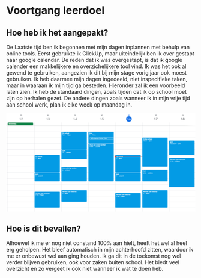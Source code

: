 # Voortgang leerdoel

## Hoe heb ik het aangepakt? 
De Laatste tijd ben ik begonnen met mijn dagen inplannen met behulp van online tools. Eerst gebruikte ik ClickUp, maar uiteindelijk ben ik over gestapt naar google calendar. De reden dat ik was overgestapt, is dat ik google calender een makkelijkere en overzichelijkere tool vind. Ik was het ook al gewend te gebruiken, aangezien ik dit bij mijn stage vorig jaar ook moest gebruiken. Ik heb daarmee mijn dagen ingedeeld, niet inspecifieke taken, maar in waaraan ik mijn tijd ga besteden. Hieronder zal ik een voorbeeld laten zien. Ik heb de standaard dingen, zoals tijden dat ik op school moet zijn op herhalen gezet. De andere dingen zoals wanneer ik in mijn vrije tijd aan school werk, plan ik elke week op maandag in.  

![alt text](google-calender.png)
<br>

## Hoe is dit bevallen?
Alhoewel ik me er nog niet constand 100% aan hielt, heeft het wel al heel erg geholpen. Het bleef automatisch in mijn achterhoofd zitten, waardoor ik me er onbewust wel aan ging houden. Ik ga dit in de toekomst nog wel verder blijven gebruiken, ook voor zaken buiten school. Het biedt veel overzicht en zo vergeet ik ook niet wanneer ik wat te doen heb. 


